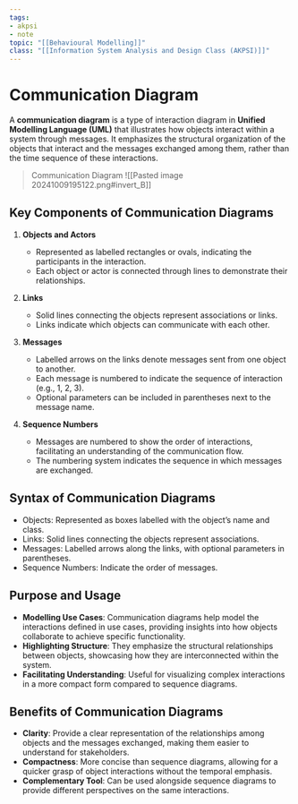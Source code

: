 ```yaml
---
tags:
- akpsi
- note
topic: "[[Behavioural Modelling]]"
class: "[[Information System Analysis and Design Class (AKPSI)]]" 
---
```


# Communication Diagram

A **communication diagram** is a type of interaction diagram in **Unified Modelling Language (UML)** that illustrates how objects interact within a system through messages. It emphasizes the structural organization of the objects that interact and the messages exchanged among them, rather than the time sequence of these interactions.

> Communication Diagram
> ![[Pasted image 20241009195122.png#invert_B]]

## Key Components of Communication Diagrams

1. **Objects and Actors**
   - Represented as labelled rectangles or ovals, indicating the participants in the interaction.
   - Each object or actor is connected through lines to demonstrate their relationships.

2. **Links**
   - Solid lines connecting the objects represent associations or links.
   - Links indicate which objects can communicate with each other.

3. **Messages**
   - Labelled arrows on the links denote messages sent from one object to another.
   - Each message is numbered to indicate the sequence of interaction (e.g., 1, 2, 3).
   - Optional parameters can be included in parentheses next to the message name.

4. **Sequence Numbers**
   - Messages are numbered to show the order of interactions, facilitating an understanding of the communication flow.
   - The numbering system indicates the sequence in which messages are exchanged.

## Syntax of Communication Diagrams

- Objects: Represented as boxes labelled with the object’s name and class.
- Links: Solid lines connecting the objects represent associations.
- Messages: Labelled arrows along the links, with optional parameters in parentheses.
- Sequence Numbers: Indicate the order of messages.

## Purpose and Usage

- **Modelling Use Cases**: Communication diagrams help model the interactions defined in use cases, providing insights into how objects collaborate to achieve specific functionality.
- **Highlighting Structure**: They emphasize the structural relationships between objects, showcasing how they are interconnected within the system.
- **Facilitating Understanding**: Useful for visualizing complex interactions in a more compact form compared to sequence diagrams.

## Benefits of Communication Diagrams

- **Clarity**: Provide a clear representation of the relationships among objects and the messages exchanged, making them easier to understand for stakeholders.
- **Compactness**: More concise than sequence diagrams, allowing for a quicker grasp of object interactions without the temporal emphasis.
- **Complementary Tool**: Can be used alongside sequence diagrams to provide different perspectives on the same interactions.
